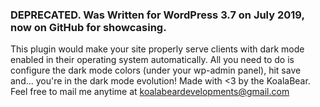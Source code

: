 ### **DEPRECATED.** Was Written for WordPress 3.7 on July 2019, now on GitHub for showcasing.
This plugin would make your site properly serve clients with dark mode enabled in their operating system automatically.
All you need to do is configure the dark mode colors (under your wp-admin panel), hit save and... you're in the dark mode evolution!
Made with <3 by the KoalaBear.
Feel free to mail me anytime at koalabeardevelopments@gmail.com

